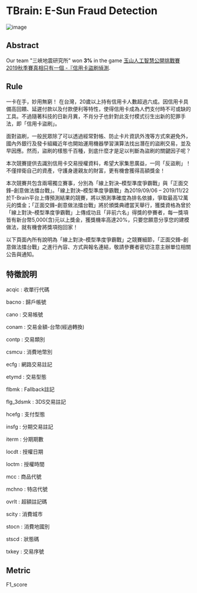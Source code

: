 # TBrain: E-Sun Fraud Detection

![image](https://img.shields.io/badge/python-3.6-blue.svg)

## Abstract
Our team "三峽地震研究所" won **3%** in the game 
[玉山人工智慧公開挑戰賽2019秋季賽真相只有一個 -『信用卡盜刷偵測](https://tbrain.trendmicro.com.tw/Competitions/Details/10).  

## Rule
一卡在手，妙用無窮！
在台灣，20歲以上持有信用卡人數超過六成。因信用卡具備高回饋、延遲付款以及付款便利等特性，使得信用卡成為人們支付時不可或缺的工具。不過隨著科技的日新月異，不肖分子也針對此支付模式衍生出新的犯罪手法，即「信用卡盜刷」。

面對盜刷，一般民眾除了可以透過經常對帳、防止卡片資訊外洩等方式來避免外，國內外銀行及發卡組織近年也開始運用機器學習演算法找出潛在的盜刷交易，並及早因應。然而，盜刷的樣態千百種，到底什麼才是足以判斷為盜刷的關鍵因子呢？ 

本次競賽提供去識別信用卡交易授權資料，希望大家集思廣益，一同「反盜刷」！不僅捍衛自己的資產，守護身邊親友的財富，更有機會獲得高額獎金！

本次競賽共包含兩場獨立賽事，分別為「線上對決–模型準度爭霸戰」與「正面交鋒–創意做法擂台戰」。「線上對決–模型準度爭霸戰」為2019/09/06 – 2019/11/22於T-Brain平台上傳預測結果的競賽，將以預測準確度為排名依據，爭取最高12萬元的獎金；「正面交鋒–創意做法擂台戰」將於頒獎典禮當天舉行，獲獎資格為曾於「線上對決–模型準度爭霸戰」上傳成功且「非前六名」得獎的參賽者，每一獎項皆有新台幣5,000(含)元以上獎金，獲獎機率高達20%，只要您願意分享您的建模做法，就有機會將獎項抱回家！

以下頁面內所有說明為「線上對決–模型準度爭霸戰」之競賽細節，「正面交鋒–創意做法擂台戰」之進行內容、方式與報名連結，敬請參賽者密切注意主辦單位相關公告與通知。

## 特徵說明
acqic : 收單行代碼

bacno : 歸戶帳號

cano : 交易帳號

conam : 交易金額-台幣(經過轉換)

contp : 交易類別

csmcu : 消費地幣別

ecfg : 網路交易註記

etymd : 交易型態

flbmk : Fallback註記

flg_3dsmk : 3DS交易註記

hcefg : 支付型態

insfg : 分期交易註記

iterm : 分期期數

locdt : 授權日期

loctm : 授權時間

mcc : 商品代號

mchno : 特店代號

ovrlt : 超額註記碼

scity : 消費城市

stocn : 消費地國別

stscd : 狀態碼

txkey : 交易序號

## Metric
F1_score
